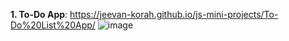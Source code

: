 **1. To-Do App**: https://jeevan-korah.github.io/js-mini-projects/To-Do%20List%20App/
![image](https://github.com/user-attachments/assets/b78062b3-4277-403f-8cd3-0a88105e5eae)
